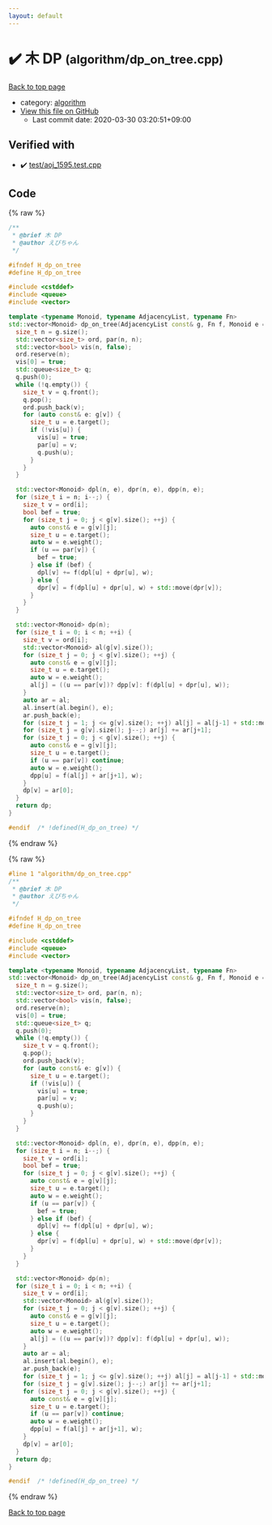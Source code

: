 ```yaml
---
layout: default
---
```


<!-- mathjax config similar to math.stackexchange -->
<script type="text/javascript" async
  src="https://cdnjs.cloudflare.com/ajax/libs/mathjax/2.7.5/MathJax.js?config=TeX-MML-AM_CHTML">
</script>
<script type="text/x-mathjax-config">
  MathJax.Hub.Config({
    TeX: { equationNumbers: { autoNumber: "AMS" }},
    tex2jax: {
      inlineMath: [ ['$','$'] ],
      processEscapes: true
    },
    "HTML-CSS": { matchFontHeight: false },
    displayAlign: "left",
    displayIndent: "2em"
  });
</script>

<script type="text/javascript" src="https://cdnjs.cloudflare.com/ajax/libs/jquery/3.4.1/jquery.min.js"></script>
<script src="https://cdn.jsdelivr.net/npm/jquery-balloon-js@1.1.2/jquery.balloon.min.js" integrity="sha256-ZEYs9VrgAeNuPvs15E39OsyOJaIkXEEt10fzxJ20+2I=" crossorigin="anonymous"></script>
<script type="text/javascript" src="../../assets/js/copy-button.js"></script>
<link rel="stylesheet" href="../../assets/css/copy-button.css" />


# :heavy_check_mark: 木 DP <small>(algorithm/dp_on_tree.cpp)</small>

<a href="../../index.html">Back to top page</a>

* category: <a href="../../index.html#ed469618898d75b149e5c7c4b6a1c415">algorithm</a>
* <a href="{{ site.github.repository_url }}/blob/master/algorithm/dp_on_tree.cpp">View this file on GitHub</a>
    - Last commit date: 2020-03-30 03:20:51+09:00




## Verified with

* :heavy_check_mark: <a href="../../verify/test/aoj_1595.test.cpp.html">test/aoj_1595.test.cpp</a>


## Code

<a id="unbundled"></a>
{% raw %}
```cpp
/**
 * @brief 木 DP
 * @author えびちゃん
 */

#ifndef H_dp_on_tree
#define H_dp_on_tree

#include <cstddef>
#include <queue>
#include <vector>

template <typename Monoid, typename AdjacencyList, typename Fn>
std::vector<Monoid> dp_on_tree(AdjacencyList const& g, Fn f, Monoid e = Monoid{}) {
  size_t n = g.size();
  std::vector<size_t> ord, par(n, n);
  std::vector<bool> vis(n, false);
  ord.reserve(n);
  vis[0] = true;
  std::queue<size_t> q;
  q.push(0);
  while (!q.empty()) {
    size_t v = q.front();
    q.pop();
    ord.push_back(v);
    for (auto const& e: g[v]) {
      size_t u = e.target();
      if (!vis[u]) {
        vis[u] = true;
        par[u] = v;
        q.push(u);
      }
    }
  }

  std::vector<Monoid> dpl(n, e), dpr(n, e), dpp(n, e);
  for (size_t i = n; i--;) {
    size_t v = ord[i];
    bool bef = true;
    for (size_t j = 0; j < g[v].size(); ++j) {
      auto const& e = g[v][j];
      size_t u = e.target();
      auto w = e.weight();
      if (u == par[v]) {
        bef = true;
      } else if (bef) {
        dpl[v] += f(dpl[u] + dpr[u], w);
      } else {
        dpr[v] = f(dpl[u] + dpr[u], w) + std::move(dpr[v]);
      }
    }
  }

  std::vector<Monoid> dp(n);
  for (size_t i = 0; i < n; ++i) {
    size_t v = ord[i];
    std::vector<Monoid> al(g[v].size());
    for (size_t j = 0; j < g[v].size(); ++j) {
      auto const& e = g[v][j];
      size_t u = e.target();
      auto w = e.weight();
      al[j] = ((u == par[v])? dpp[v]: f(dpl[u] + dpr[u], w));
    }
    auto ar = al;
    al.insert(al.begin(), e);
    ar.push_back(e);
    for (size_t j = 1; j <= g[v].size(); ++j) al[j] = al[j-1] + std::move(al[j]);
    for (size_t j = g[v].size(); j--;) ar[j] += ar[j+1];
    for (size_t j = 0; j < g[v].size(); ++j) {
      auto const& e = g[v][j];
      size_t u = e.target();
      if (u == par[v]) continue;
      auto w = e.weight();
      dpp[u] = f(al[j] + ar[j+1], w);
    }
    dp[v] = ar[0];
  }
  return dp;
}

#endif  /* !defined(H_dp_on_tree) */

```
{% endraw %}

<a id="bundled"></a>
{% raw %}
```cpp
#line 1 "algorithm/dp_on_tree.cpp"
/**
 * @brief 木 DP
 * @author えびちゃん
 */

#ifndef H_dp_on_tree
#define H_dp_on_tree

#include <cstddef>
#include <queue>
#include <vector>

template <typename Monoid, typename AdjacencyList, typename Fn>
std::vector<Monoid> dp_on_tree(AdjacencyList const& g, Fn f, Monoid e = Monoid{}) {
  size_t n = g.size();
  std::vector<size_t> ord, par(n, n);
  std::vector<bool> vis(n, false);
  ord.reserve(n);
  vis[0] = true;
  std::queue<size_t> q;
  q.push(0);
  while (!q.empty()) {
    size_t v = q.front();
    q.pop();
    ord.push_back(v);
    for (auto const& e: g[v]) {
      size_t u = e.target();
      if (!vis[u]) {
        vis[u] = true;
        par[u] = v;
        q.push(u);
      }
    }
  }

  std::vector<Monoid> dpl(n, e), dpr(n, e), dpp(n, e);
  for (size_t i = n; i--;) {
    size_t v = ord[i];
    bool bef = true;
    for (size_t j = 0; j < g[v].size(); ++j) {
      auto const& e = g[v][j];
      size_t u = e.target();
      auto w = e.weight();
      if (u == par[v]) {
        bef = true;
      } else if (bef) {
        dpl[v] += f(dpl[u] + dpr[u], w);
      } else {
        dpr[v] = f(dpl[u] + dpr[u], w) + std::move(dpr[v]);
      }
    }
  }

  std::vector<Monoid> dp(n);
  for (size_t i = 0; i < n; ++i) {
    size_t v = ord[i];
    std::vector<Monoid> al(g[v].size());
    for (size_t j = 0; j < g[v].size(); ++j) {
      auto const& e = g[v][j];
      size_t u = e.target();
      auto w = e.weight();
      al[j] = ((u == par[v])? dpp[v]: f(dpl[u] + dpr[u], w));
    }
    auto ar = al;
    al.insert(al.begin(), e);
    ar.push_back(e);
    for (size_t j = 1; j <= g[v].size(); ++j) al[j] = al[j-1] + std::move(al[j]);
    for (size_t j = g[v].size(); j--;) ar[j] += ar[j+1];
    for (size_t j = 0; j < g[v].size(); ++j) {
      auto const& e = g[v][j];
      size_t u = e.target();
      if (u == par[v]) continue;
      auto w = e.weight();
      dpp[u] = f(al[j] + ar[j+1], w);
    }
    dp[v] = ar[0];
  }
  return dp;
}

#endif  /* !defined(H_dp_on_tree) */

```
{% endraw %}

<a href="../../index.html">Back to top page</a>

